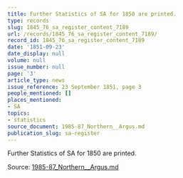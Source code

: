 ```yaml
---
title: Further Statistics of SA for 1850 are printed.
type: records
slug: 1845_76_sa_register_content_7189
url: /records/1845_76_sa_register_content_7189/
record_id: 1845_76_sa_register_content_7189
date: '1851-09-23'
date_display: null
volume: null
issue_number: null
page: '3'
article_type: news
issue_reference: 23 September 1851, page 3
people_mentioned: []
places_mentioned:
- SA
topics:
- statistics
source_document: 1985-87_Northern__Argus.md
publication_slug: sa-register
---
```


Further Statistics of SA for 1850 are printed.

Source: [1985-87_Northern__Argus.md](/downloads/markdown/1985-87_Northern__Argus.md)
